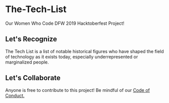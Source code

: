 # The-Tech-List
Our Women Who Code DFW 2019 Hacktoberfest Project!

## Let's Recognize
The Tech List is a list of notable historical figures who have shaped the field of technology as it exists today, especially underrepresented or marginalized people.  

## Let's Collaborate
Anyone is free to contribute to this project! Be mindful of our [Code of Conduct.](https://www.womenwhocode.com/codeofconduct)
